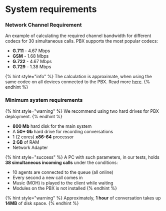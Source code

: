 # System requirements

### Network Channel Requirement

An example of calculating the required channel bandwidth for different codecs for 30 simultaneous calls. PBX supports the most popular codecs:

* **G.711** - 4.67 Mbps
* **GSM** - 1.68 Mbps
* **G.722** - 4.67 Mbps
* **G.729** - 1.38 Mbps&#x20;

{% hint style="info" %}
The calculation is approximate, when using the same codec on all devices connected to the PBX. Read more [here](https://www.asteriskguru.com/tools/bandwidth\_calculator.php).
{% endhint %}

### Minimum system requirements

{% hint style="warning" %}
We recommend using two hard drives for PBX deployment.
{% endhint %}

* **800 Mb** hard disk for the main system&#x20;
* A **50+ Gb** hard drive for recording conversations&#x20;
* 1 (2 cores) **x86-64** processor&#x20;
* **2 GB** of RAM&#x20;
* Network Adapter

{% hint style="success" %}
A PC with such parameters, in our tests, holds **38 simultaneous incoming calls** under the conditions:&#x20;

* 10 agents are connected to the queue (all online)&#x20;
* Every second a new call comes in&#x20;
* Music (MOH) is played to the client while waiting&#x20;
* Modules on the PBX is not installed
{% endhint %}

{% hint style="warning" %}
Approximately, **1 hour** of conversation takes up **14MB** of disk space.
{% endhint %}
